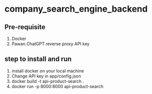 # company_search_engine_backend

## Pre-requisite
1. Docker
2. Pawan ChatGPT reverse proxy API key

## step to install and run
1. install docker on your local machine
2. Change API key in app/config.json
3. docker build -t api-product-search .
4. docker run -p 8000:8000 api-product-search